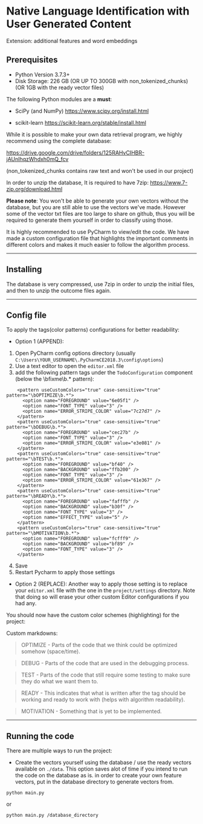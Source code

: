# Native Language Identification with User Generated Content

Extension: additional features and word embeddings

## Prerequisites

* Python Version 3.7.3+
* Disk Storage: 226 GB (OR UP TO 300GB with non_tokenized_chunks) (OR 1GB with the ready vector files)

The following Python modules are a **must**:

* SciPy (and NumPy) <https://www.scipy.org/install.html>

* scikit-learn <https://scikit-learn.org/stable/install.html>

While it is possible to make your own data retrieval program, we highly recommend using the complete database:

<https://drive.google.com/drive/folders/125RAHvCIHBR-jAUnIhqzWhdxh0mQ_fcv>

(non_tokenized_chunks contains raw text and won't be used in our project)

In order to unzip the database, It is required to have 7zip: <https://www.7-zip.org/download.html>

**Please note**: You won't be able to generate your own vectors without the database, but you are still able to use the vectors we've made. However some of the vector txt files are too large to share on github, thus you will be required to generate them yourself in order to classify using those.

It is highly recommended to use PyCharm to view/edit the code. We have made a custom configuration file that highlights the important comments in different colors and makes it much easier to follow the algorithm process.

--------------------------------------------------------------------------------

## Installing

The database is very compressed, use 7zip in order to unzip the initial files, and then to unzip the outcome files again.

--------------------------------------------------------------------------------

## Config file

To apply the tags(color patterns) configurations for better readability:

* Option 1 (APPEND):
1. Open PyCharm config options directory (usually `C:\Users\YOUR_USERNAME\.PyCharmCE2018.3\config\options`)
2. Use a text editor to open the `editor.xml` file
3. add the following pattern tags under the `TodoConfiguration` component (below the \bfixme\b.* pattern):

```
	<pattern useCustomColors="true" case-sensitive="true" pattern="\bOPTIMIZE\b.*">
	  <option name="FOREGROUND" value="6e05f1" />
	  <option name="FONT_TYPE" value="3" />
	  <option name="ERROR_STRIPE_COLOR" value="7c27d7" />
	</pattern>
	<pattern useCustomColors="true" case-sensitive="true" pattern="\bDEBUG\b.*">
	  <option name="FOREGROUND" value="cec27b" />
	  <option name="FONT_TYPE" value="3" />
	  <option name="ERROR_STRIPE_COLOR" value="e3e081" />
	</pattern>
	<pattern useCustomColors="true" case-sensitive="true" pattern="\bTEST\b.*">
	  <option name="FOREGROUND" value="bf40" />
	  <option name="BACKGROUND" value="ffb200" />
	  <option name="FONT_TYPE" value="3" />
	  <option name="ERROR_STRIPE_COLOR" value="61e367" />
	</pattern>
	<pattern useCustomColors="true" case-sensitive="true" pattern="\bREADY\b.*">
	  <option name="FOREGROUND" value="fafffb" />
	  <option name="BACKGROUND" value="b30f" />
	  <option name="FONT_TYPE" value="3" />
	  <option name="EFFECT_TYPE" value="5" />
	</pattern>
	<pattern useCustomColors="true" case-sensitive="true" pattern="\bMOTIVATION\b.*">
	  <option name="FOREGROUND" value="fcfff9" />
	  <option name="BACKGROUND" value="bf89" />
	  <option name="FONT_TYPE" value="3" />
	</pattern>
```

4. Save
5. Restart Pycharm to apply those settings

* Option 2 (REPLACE):
Another way to apply those setting is to replace your `editor.xml` file with the one in the `project/settings` directory. Note that doing so will erase your other custom Editor configurations if you had any.

You should now have the custom color schemes (highlighting) for the project:

Custom markdowns:

> OPTIMIZE - Parts of the code that we think could be optimized somehow (space/time).

> DEBUG - Parts of the code that are used in the debugging process.

> TEST - Parts of the code that still require some testing to make sure they do what we want them to.

> READY - This indicates that what is written after the tag should be working and ready to work with (helps with algorithm readability).

> MOTIVATION - Something that is yet to be implemented.

--------------------------------------------------------------------------------

## Running the code

There are multiple ways to run the project:

* Create the vectors yourself using the database / use the ready vectors
available on `./data`. This option saves alot of time if you intend to run the code on the database as is.
in order to create your own feature vectors, put in the database directory to generate vectors from.
```
python main.py 
```
or
```
python main.py /database_directory
```
